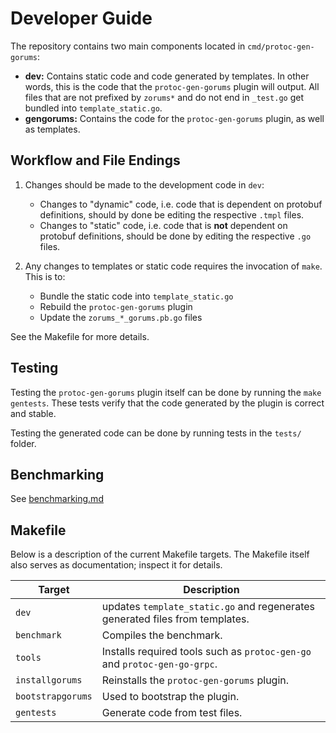 # Developer Guide

The repository contains two main components located in `cmd/protoc-gen-gorums`:

* **dev:** Contains static code and code generated by templates.
  In other words, this is the code that the `protoc-gen-gorums` plugin will output.
  All files that are not prefixed by `zorums*` and do not end in `_test.go` get bundled into `template_static.go`.
* **gengorums:** Contains the code for the `protoc-gen-gorums` plugin, as well as templates.

## Workflow and File Endings

1. Changes should be made to the development code in `dev`:
   * Changes to "dynamic" code, i.e. code that is dependent on protobuf
     definitions, should by done be editing the respective `.tmpl` files.
   * Changes to "static" code, i.e. code that is **not** dependent on
     protobuf definitions, should be done by editing the respective `.go`
     files.

2. Any changes to templates or static code requires the invocation of `make`.
  This is to:
   * Bundle the static code into `template_static.go`
   * Rebuild the `protoc-gen-gorums` plugin
   * Update the `zorums_*_gorums.pb.go` files

See the Makefile for more details.

## Testing

Testing the `protoc-gen-gorums` plugin itself can be done by running the `make gentests`.
These tests verify that the code generated by the plugin is correct and stable.

Testing the generated code can be done by running tests in the `tests/` folder.

## Benchmarking

See [benchmarking.md](./benchmarking.md)

## Makefile

Below is a description of the current Makefile targets.
The Makefile itself also serves as documentation; inspect it for details.

| Target            | Description                                                                  |
| ----------------- | ---------------------------------------------------------------------------- |
| `dev`             | updates `template_static.go` and regenerates generated files from templates. |
| `benchmark`       | Compiles the benchmark.                                                      |
| `tools`           | Installs required tools such as `protoc-gen-go` and `protoc-gen-go-grpc`.    |
| `installgorums`   | Reinstalls the `protoc-gen-gorums` plugin.                                   |
| `bootstrapgorums` | Used to bootstrap the plugin.                                                |
| `gentests`        | Generate code from test files.                                               |
